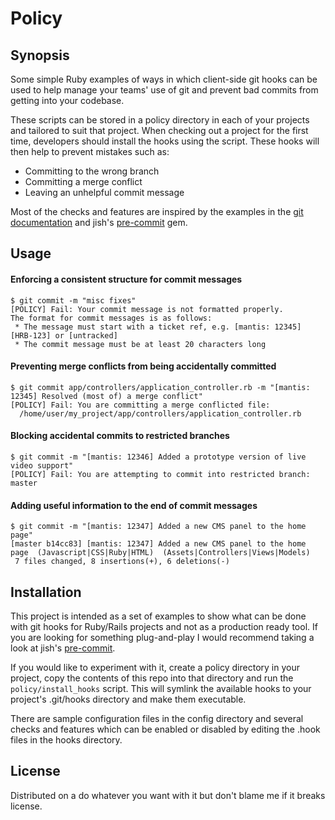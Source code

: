 # Policy

## Synopsis
Some simple Ruby examples of ways in which client-side git hooks can be used to help manage your teams' use of git and prevent bad commits from getting into your codebase. 

These scripts can be stored in a policy directory in each of your projects and tailored to suit that project. When checking out a project for the first time, developers should install the hooks using the script. These hooks will then help to prevent mistakes such as:

- Committing to the wrong branch
- Committing a merge conflict
- Leaving an unhelpful commit message

Most of the checks and features are inspired by the examples in the [git documentation](http://git-scm.com/book/en/Customizing-Git-Git-Hooks) and jish's [pre-commit](https://github.com/jish/pre-commit) gem.

## Usage

#### Enforcing a consistent structure for commit messages
```
$ git commit -m "misc fixes"
[POLICY] Fail: Your commit message is not formatted properly.
The format for commit messages is as follows:
 * The message must start with a ticket ref, e.g. [mantis: 12345] [HRB-123] or [untracked]
 * The commit message must be at least 20 characters long
```

#### Preventing merge conflicts from being accidentally committed
```
$ git commit app/controllers/application_controller.rb -m "[mantis: 12345] Resolved (most of) a merge conflict"
[POLICY] Fail: You are committing a merge conflicted file: 
  /home/user/my_project/app/controllers/application_controller.rb
```

#### Blocking accidental commits to restricted branches
```
$ git commit -m "[mantis: 12346] Added a prototype version of live video support"
[POLICY] Fail: You are attempting to commit into restricted branch: master
```

#### Adding useful information to the end of commit messages
```
$ git commit -m "[mantis: 12347] Added a new CMS panel to the home page"
[master b14cc83] [mantis: 12347] Added a new CMS panel to the home page  (Javascript|CSS|Ruby|HTML)  (Assets|Controllers|Views|Models)
 7 files changed, 8 insertions(+), 6 deletions(-)
```

## Installation
This project is intended as a set of examples to show what can be done with git hooks for Ruby/Rails projects and not as a production ready tool. If you are looking for something plug-and-play I would recommend taking a look at jish's [pre-commit](https://github.com/jish/pre-commit).

If you would like to experiment with it, create a policy directory in your project, copy the contents of this repo into that directory and run the `policy/install_hooks` script. This will symlink the available hooks to your project's .git/hooks directory and make them executable.

There are sample configuration files in the config directory and several checks and features which can be enabled or disabled by editing the .hook files in the hooks directory.

## License
Distributed on a do whatever you want with it but don't blame me if it breaks license.
